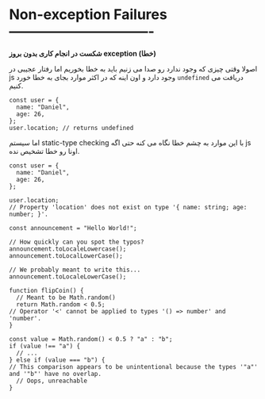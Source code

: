 # **Non-exception Failures——————————-**

**شکست در انجام کاری بدون بروز exception (خطا)**

اصولا وقتی چیزی که وجود ندارد رو صدا می زنیم باید به خطا بخوریم اما رفتار عجیبی در js وجود دارد و اون اینه که در اکثر موارد بجای به خطا خورد `undefined` دریافت می کنیم.

```tsx
const user = {
  name: "Daniel",
  age: 26,
};
user.location; // returns undefined
```

اما سیستم static-type checking با این موارد به چشم خطا نگاه می کنه حتی اگه js اونا رو خطا تشخیص نده.

```tsx
const user = {
  name: "Daniel",
  age: 26,
};
 
user.location;
// Property 'location' does not exist on type '{ name: string; age: number; }'.
```

```tsx
const announcement = "Hello World!";
 
// How quickly can you spot the typos?
announcement.toLocaleLowercase();
announcement.toLocalLowerCase();
 
// We probably meant to write this...
announcement.toLocaleLowerCase();
```

```tsx
function flipCoin() {
  // Meant to be Math.random()
  return Math.random < 0.5;
// Operator '<' cannot be applied to types '() => number' and 'number'.
}
```

```tsx
const value = Math.random() < 0.5 ? "a" : "b";
if (value !== "a") {
  // ...
} else if (value === "b") {
// This comparison appears to be unintentional because the types '"a"' and '"b"' have no overlap.
  // Oops, unreachable
}
```


